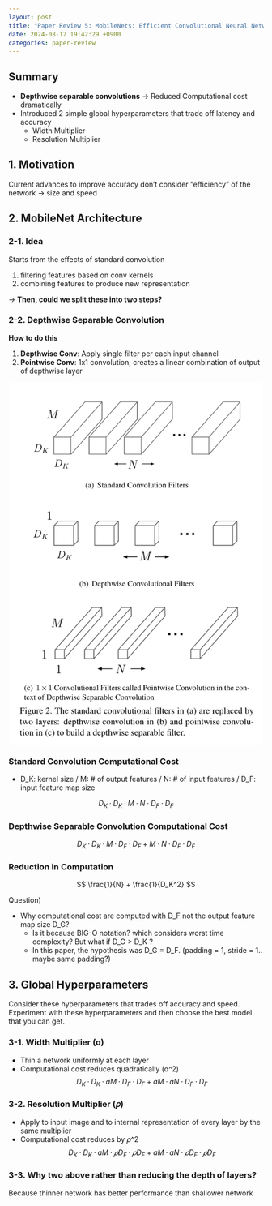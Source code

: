 ```yaml
---
layout: post
title: "Paper Review 5: MobileNets: Efficient Convolutional Neural Networks for Mobile Vision Applications (MobileNetV1)"
date: 2024-08-12 19:42:29 +0900
categories: paper-review
---
```


## Summary

- **Depthwise separable convolutions** → Reduced Computational cost dramatically
- Introduced 2 simple global hyperparameters that trade off latency and accuracy
  - Width Multiplier
  - Resolution Multiplier

## 1. Motivation

Current advances to improve accuracy don’t consider “efficiency” of the network → size and speed

## 2. MobileNet Architecture

### 2-1. Idea

Starts from the effects of standard convolution

1. filtering features based on conv kernels
2. combining features to produce new representation

→ **Then, could we split these into two steps?**

### 2-2. Depthwise Separable Convolution

**How to do this**

1. **Depthwise Conv**: Apply single filter per each input channel
2. **Pointwise Conv**: 1x1 convolution, creates a linear combination of output of depthwise layer

<img src="/public/img/mobilenetv1.png" style="display: block; margin: auto;" width="500" />

### **Standard Convolution Computational Cost**

- D_K: kernel size / M: # of output features / N: # of input features / D_F: input feature map size

$$
D_K · D_K · M · N · D_F · D_F
$$

### **Depthwise Separable Convolution Computational Cost**

$$
D_K · D_K · M · D_F · D_F + M · N · D_F · D_F
$$

### **Reduction in Computation**

$$
\frac{1}{N} + \frac{1}{D_K^2}
$$

Question)

- Why computational cost are computed with D_F not the output feature map size D_G?
  - Is it because BIG-O notation? which considers worst time complexity?
    But what if D_G > D_K ?
  - In this paper, the hypothesis was D_G = D_F. (padding = 1, stride = 1.. maybe same padding?)

## 3. Global Hyperparameters

Consider these hyperparameters that trades off accuracy and speed.
Experiment with these hyperparameters and then choose the best model that you can get.

### 3-1. Width Multiplier (ɑ)

- Thin a network uniformly at each layer
- Computational cost reduces quadratically (ɑ^2)
  $$
  D_K·D_K·ɑM·D_F·D_F+ɑM·ɑN·D_F·D_F
  $$

### 3-2. Resolution Multiplier (𝜌)

- Apply to input image and to internal representation of every layer by the same multiplier
- Computational cost reduces by 𝜌^2
  $$
  D_K·D_K·ɑM·𝜌D_F·𝜌D_F+ɑM·ɑN·𝜌D_F·𝜌D_F
  $$

### 3-3. Why two above rather than reducing the depth of layers?

Because thinner network has better performance than shallower network
